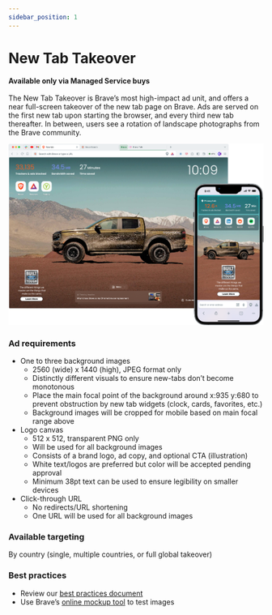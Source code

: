 ```yaml
---
sidebar_position: 1
---
```


# New Tab Takeover
**Available only via Managed Service buys** <br /><br />
The New Tab Takeover is Brave’s most high-impact ad unit, and offers a near full-screen takeover of the new tab page on Brave. Ads are served on the first new tab upon starting the browser, and every third new tab thereafter. In between, users see a rotation of landscape photographs from the Brave community.

![NTT.png](/img/NTT.png)
### Ad requirements
- One to three background images
  - 2560 (wide) x 1440 (high), JPEG format only
  - Distinctly different visuals to ensure new-tabs don’t become monotonous
  - Place the main focal point of the background around x:935 y:680 to prevent obstruction by new tab widgets (clock, cards, favorites, etc.)
  - Background images will be cropped for mobile based on main focal range above
- Logo canvas
  - 512 x 512, transparent PNG only
  - Will be used for all background images
  - Consists of a brand logo, ad copy, and optional CTA (illustration)
  - White text/logos are preferred but color will be accepted pending approval
  - Minimum 38pt text can be used to ensure legibility on smaller devices
- Click-through URL
  - No redirects/URL shortening
  - One URL will be used for all background images

### Available targeting
By country (single, multiple countries, or full global takeover)

### Best practices
- Review our [best practices document](https://drive.google.com/file/d/1-3YtHvFeqLbWc243dlffy4TIFUkx4w7i/view?usp=drive_link)
- Use Brave’s [online mockup tool](https://mockup.ads.brave.com) to test images